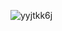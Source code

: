 ![yyjtkk6j](https://user-images.githubusercontent.com/118684017/202919173-a81c9507-f396-49a6-bd2f-a1378b1cbd56.gif)

